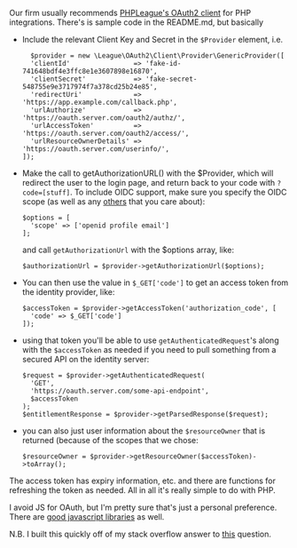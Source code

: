 Our firm usually recommends [PHPLeague's OAuth2 client](https://github.com/thephpleague/oauth2-client) for PHP integrations. There's is sample code in the README.md, but basically

 - Include the relevant Client Key and Secret in the `$Provider` element, i.e.
 
    ~~~~
      $provider = new \League\OAuth2\Client\Provider\GenericProvider([
      'clientId'                => 'fake-id-741648bdf4e3ffc8e1e3607898e16870',
      'clientSecret'            => 'fake-secret-548755e9e3717974f7a378cd25b24e85',
      'redirectUri'             => 'https://app.example.com/callback.php',
      'urlAuthorize'            => 'https://oauth.server.com/oauth2/authz/',
      'urlAccessToken'          => 'https://oauth.server.com/oauth2/access/',
      'urlResourceOwnerDetails' => 'https://oauth.server.com/userinfo/',
    ]);
    ~~~~
 
 - Make the call to getAuthorizationURL() with the $Provider, which will redirect the user to the login page, and return back to your code with `?code=[stuff]`. To include OIDC support, make sure you specify the OIDC scope (as well as any [others](https://openid.net/specs/openid-connect-core-1_0.html#ScopeClaims) that you care about):

    ~~~~
    $options = [
      'scope' => ['openid profile email']
    ];
    ~~~~

   and call `getAuthorizationUrl` with the $options array, like: 
   
    ~~~~
    $authorizationUrl = $provider->getAuthorizationUrl($options);
    ~~~~
 
 - You can then use the value in `$_GET['code']` to get an access token from the identity provider, like:
 
    ~~~~
    $accessToken = $provider->getAccessToken('authorization_code', [
      'code' => $_GET['code']
    ]);
    ~~~~
 
 - using that token you'll be able to use `getAuthenticatedRequest`'s along with the `$accessToken` as needed if you need to pull something from a secured API on the identity server:
 
    ~~~~
    $request = $provider->getAuthenticatedRequest(
      'GET',
      'https://oauth.server.com/some-api-endpoint',
      $accessToken
    );
    $entitlementResponse = $provider->getParsedResponse($request);
    ~~~~~
 
 - you can also just user information about the `$resourceOwner` that is returned (because of the scopes that we chose:
 
    ~~~~
    $resourceOwner = $provider->getResourceOwner($accessToken)->toArray();
    ~~~~

The access token has expiry information, etc. and there are functions for refreshing the token as needed. All in all it's really simple to do with PHP.

I avoid JS for OAuth, but I'm pretty sure that's just a personal preference. There are [good javascript libraries](https://github.com/andreassolberg/jso) as well.

N.B. I built this quickly off of my stack overflow answer to [this](https://stackoverflow.com/questions/58438389/openid-connect-with-php-or-java-script/58452437#58452437) question.
